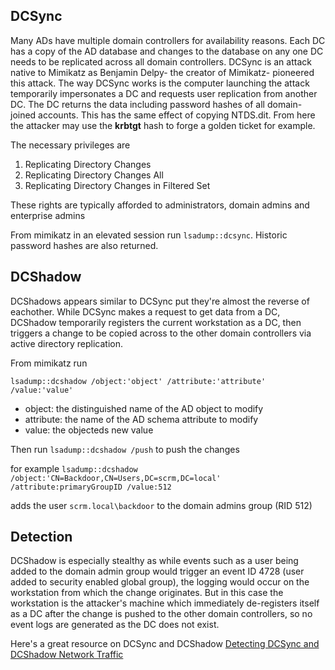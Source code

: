 DCSync
------

Many ADs have multiple domain controllers for availability reasons. Each DC has a copy of the AD database and changes to the database on any one DC needs to be replicated across all domain controllers. DCSync is an attack native to Mimikatz as Benjamin Delpy- the creator of Mimikatz- pioneered this attack. The way DCSync works is the computer launching the attack temporarily impersonates a DC and requests user replication from another DC. The DC returns the data including password hashes of all domain-joined accounts. This has the same effect of copying NTDS.dit. From here the attacker may use the __krbtgt__ hash to forge a golden ticket for example.

The necessary privileges are
1. Replicating Directory Changes
2. Replicating Directory Changes All
3. Replicating Directory Changes in Filtered Set

These rights are typically afforded to administrators, domain admins and enterprise admins

From mimikatz in an elevated session run `lsadump::dcsync`. Historic password hashes are also returned.

DCShadow
--------
DCShadows appears similar to DCSync put they're almost the reverse of eachother. While DCSync makes a request to get data from a DC, DCShadow temporarily registers the current workstation as a DC, then triggers a change to be copied across to the other domain controllers via active directory replication.

From mimikatz run

`lsadump::dcshadow /object:'object' /attribute:'attribute' /value:'value'`
- object: the distinguished name of the AD object to modify
- attribute: the name of the AD schema attribute to modify
- value: the objecteds new value

Then run
`lsadump::dcshadow /push` 
to push the changes

for example
`lsadump::dcshadow /object:'CN=Backdoor,CN=Users,DC=scrm,DC=local' /attribute:primaryGroupID /value:512`

adds the user `scrm.local\backdoor` to the domain admins group (RID 512)


Detection
---------

DCShadow is especially stealthy as while events such as a user being added to the domain admin group would trigger an event ID 4728 (user added to security enabled global group), the logging would occur on the workstation from which the change originates. But in this case the workstation is the attacker's machine which immediately de-registers itself as a DC after the change is pushed to the other domain controllers, so no event logs are generated as the DC does not exist.

Here's a great resource on DCSync and DCShadow
<a href="https://www.youtube.com/watch?v=SOr_G8oOstc&t=3037s">Detecting DCSync and DCShadow Network Traffic
</a>
